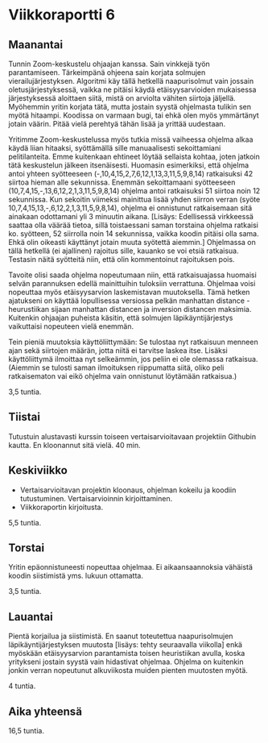 # Viikkoraportti 6

## Maanantai

Tunnin Zoom-keskustelu ohjaajan kanssa. Sain vinkkejä työn parantamiseen. Tärkeimpänä ohjeena sain korjata solmujen vierailujärjestyksen. Algoritmi käy tällä hetkellä naapurisolmut vain jossain oletusjärjestyksessä, vaikka ne pitäisi käydä etäisyysarvioiden mukaisessa järjestyksessä aloittaen siitä, mistä on arviolta vähiten siirtoja jäljellä. Myöhemmin yritin korjata tätä, mutta jostain syystä ohjelmasta tulikin sen myötä hitaampi. Koodissa on varmaan bugi, tai ehkä olen myös ymmärtänyt jotain väärin. Pitää vielä perehtyä tähän lisää ja yrittää uudestaan.

Yritimme Zoom-keskustelussa myös tutkia missä vaiheessa ohjelma alkaa käydä liian hitaaksi, syöttämällä sille manuaalisesti sekoittamiani pelitilanteita. Emme kuitenkaan ehtineet löytää sellaista kohtaa, joten jatkoin tätä keskustelun jälkeen itsenäisesti. Huomasin esimerkiksi, että ohjelma antoi yhteen syötteeseen (-,10,4,15,2,7,6,12,1,13,3,11,5,9,8,14) ratkaisuksi 42 siirtoa hieman alle sekunnissa. Enemmän sekoittamaani syötteeseen (10,7,4,15,-,13,6,12,2,1,3,11,5,9,8,14) ohjelma antoi ratkaisuksi 51 siirtoa noin 12 sekunnissa. Kun sekoitin viimeksi mainittua lisää yhden siirron verran (syöte 10,7,4,15,13,-,6,12,2,1,3,11,5,9,8,14), ohjelma ei onnistunut ratkaisemaan sitä ainakaan odottamani yli 3 minuutin aikana. [Lisäys: Edellisessä virkkeessä saattaa olla väärää tietoa, sillä toistaessani saman torstaina ohjelma ratkaisi ko. syötteen, 52 siirrolla noin 14 sekunnissa, vaikka koodin pitäisi olla sama. Ehkä olin oikeasti käyttänyt jotain muuta syötettä aiemmin.] Ohjelmassa on tällä hetkellä (ei ajallinen) rajoitus sille, kauanko se voi etsiä ratkaisua. Testasin näitä syötteitä niin, että olin kommentoinut rajoituksen pois.

Tavoite olisi saada ohjelma nopeutumaan niin, että ratkaisuajassa huomaisi selvän parannuksen edellä mainittuihin tuloksiin verrattuna. Ohjelmaa voisi nopeuttaa myös etäisyysarvion laskemistavan muutoksella. Tämä hetken ajatukseni on käyttää lopullisessa versiossa pelkän manhattan distance -heurustiikan sijaan manhattan distancen ja inversion distancen maksimia. Kuitenkin ohjaajan puheista käsitin, että solmujen läpikäyntijärjestys vaikuttaisi nopeuteen vielä enemmän.

Tein pieniä muutoksia käyttöliittymään: Se tulostaa nyt ratkaisuun menneen ajan sekä siirtojen määrän, jotta niitä ei tarvitse laskea itse. Lisäksi käyttöliittymä ilmoittaa nyt selkeämmin, jos peliin ei ole olemassa ratkaisua. (Aiemmin se tulosti saman ilmoituksen riippumatta siitä, oliko peli ratkaisematon vai eikö ohjelma vain onnistunut löytämään ratkaisua.)

3,5 tuntia.

## Tiistai

Tutustuin alustavasti kurssin toiseen vertaisarvioitavaan projektiin Githubin kautta. En kloonannut sitä vielä. 40 min.

## Keskiviikko

- Vertaisarvioitavan projektin kloonaus, ohjelman kokeilu ja koodiin tutustuminen. Vertaisarvioinnin kirjoittaminen.
- Viikkoraportin kirjoitusta.

5,5 tuntia.

## Torstai

Yritin epäonnistuneesti nopeuttaa ohjelmaa. Ei aikaansaannoksia vähäistä koodin siistimistä yms. lukuun ottamatta.

3,5 tuntia.

## Lauantai

Pientä korjailua ja siistimistä. En saanut toteutettua naapurisolmujen läpikäyntijärjestyksen muutosta [lisäys: tehty seuraavalla viikolla] enkä myöskään etäisyysarvion parantamista toisen heuristiikan avulla, koska yritykseni jostain syystä vain hidastivat ohjelmaa. Ohjelma on kuitenkin jonkin verran nopeutunut alkuviikosta muiden pienten muutosten myötä.

4 tuntia.

## Aika yhteensä

16,5 tuntia.

